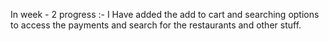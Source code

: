 In week - 2 progress :-
I Have added the add to cart and searching options to access the payments and search for the restaurants and other stuff.
